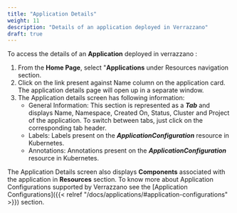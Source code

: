 ```yaml
---
title: "Application Details"
weight: 11
description: "Details of an application deployed in Verrazzano"
draft: true
---
```


To access the details of an **Application** deployed in verrazzano :
1. From the **Home Page**, select "**Applications** under Resources navigation section.
1. Click on the link present against Name column on the application card. The application details page will open up in a separate window.
3. The Application details screen has following information:
   - General Information: This section is represented as a ***Tab*** and displays Name, Namespace, Created On, Status, Cluster and Project of the application. To switch between tabs, just click on the corresponding tab header.
   - Labels: Labels present on the ***ApplicationConfiguration*** resource in Kubernetes.
   - Annotations: Annotations present on the ***ApplicationConfiguration*** resource in Kubernetes.
   
The Application Details screen also displays **Components** associated with the application in **Resources** section.
To know more about Application Configurations supported by Verrazzano see the [Application Configurations]({{< relref "/docs/applications/#application-configurations" >}}) section.